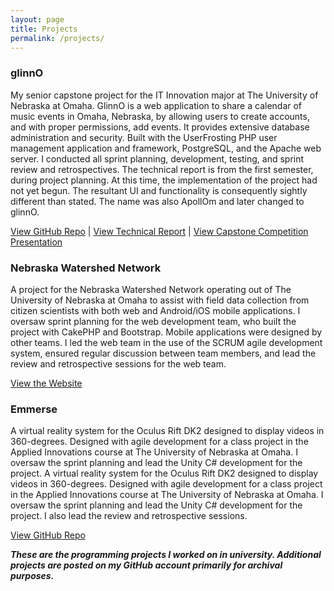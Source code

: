 ```yaml
---
layout: page
title: Projects
permalink: /projects/
---
```


### glinnO

My senior capstone project for the IT Innovation major at The University of Nebraska at Omaha. GlinnO is a web application to share a calendar of music events in Omaha, Nebraska, by allowing users to create accounts, and with proper permissions, add events. It provides extensive database administration and security. Built with the UserFrosting PHP user management application and framework, PostgreSQL, and the Apache web server. I conducted all sprint planning, development, testing, and sprint review and retrospectives.  The technical report is from the first semester, during project planning. At this time, the implementation of the project had not yet begun. The resultant UI and functionality is consequently sightly different than stated. The name was also ApollOm and later changed to glinnO.

[View GitHub Repo][glinnO] |
[View Technical Report][Report] |
[View Capstone Competition Presentation][Presentation]

### Nebraska Watershed Network

A project for the Nebraska Watershed Network operating out of The University of Nebraska at Omaha to assist with field data collection from citizen scientists with both web and Android/iOS mobile applications. I oversaw sprint planning for the web development team, who built the project with CakePHP and Bootstrap. Mobile applications were designed by other teams. I led the web team in the use of the SCRUM agile development system, ensured regular discussion between team members, and lead the review and retrospective sessions for the web team.

[View the Website][Watershed]

### Emmerse

A virtual reality system for the Oculus Rift DK2 designed to display videos in 360-degrees. Designed with agile development for a class project in the Applied Innovations course at The University of Nebraska at Omaha. I oversaw the sprint planning and lead the Unity C# development for the project. A virtual reality system for the Oculus Rift DK2 designed to display videos in 360-degrees. Designed with agile development for a class project in the Applied Innovations course at The University of Nebraska at Omaha. I oversaw the sprint planning and lead the Unity C# development for the project. I also lead the review and retrospective sessions.

[View GitHub Repo][Emmerse]

**_These are the programming projects I worked on in university. Additional projects are posted on my GitHub account primarily for archival purposes._**

[glinnO]: https://github.com/link9313/glinno "glinnO GitHub Repo"
[Report]: /assets/nlauber_report.pdf "glinnO Technical Report"
[Presentation]: /assets/glinno_cap.pdf "glinnO Capstone Competition"
[Watershed]: https://www.newatershed.net "Nebraska Watershed Network Website"
[Emmerse]: https://github.com/link9313/Emmerse "Emmerse GitHub Repo"
